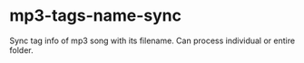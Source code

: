 # mp3-tags-name-sync
Sync tag info of mp3 song with its filename. Can process individual or entire folder.
